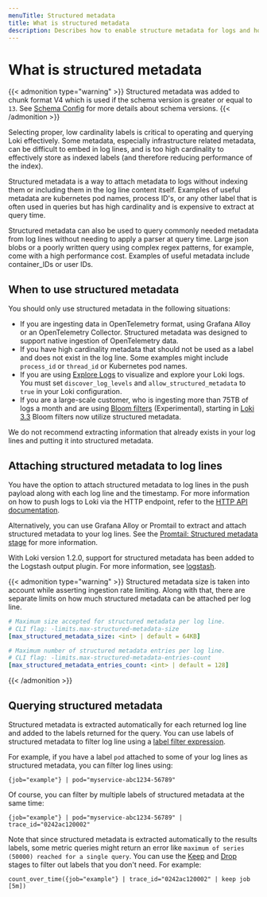 ```yaml
---
menuTitle: Structured metadata
title: What is structured metadata
description: Describes how to enable structure metadata for logs and how to query using structured metadata to filter log lines.
---
```

# What is structured metadata

{{< admonition type="warning" >}}
Structured metadata was added to chunk format V4 which is used if the schema version is greater or equal to `13`. See [Schema Config](https://grafana.com/docs/loki/<LOKI_VERSION>/configure/storage/#schema-config) for more details about schema versions.
{{< /admonition >}}

Selecting proper, low cardinality labels is critical to operating and querying Loki effectively. Some metadata, especially infrastructure related metadata, can be difficult to embed in log lines, and is too high cardinality to effectively store as indexed labels (and therefore reducing performance of the index).

Structured metadata is a way to attach metadata to logs without indexing them or including them in the log line content itself. Examples of useful metadata are
kubernetes pod names, process ID's, or any other label that is often used in queries but has high cardinality and is expensive
to extract at query time.

Structured metadata can also be used to query commonly needed metadata from log lines without needing to apply a parser at query time. Large json blobs or a poorly written query using complex regex patterns, for example, come with a high performance cost. Examples of useful metadata include container_IDs or user IDs.

## When to use structured metadata

You should only use structured metadata in the following situations:

- If you are ingesting data in OpenTelemetry format, using Grafana Alloy or an OpenTelemetry Collector. Structured metadata was designed to support native ingestion of OpenTelemetry data.
- If you have high cardinality metadata that should not be used as a label and does not exist in the log line.  Some examples might include `process_id` or `thread_id` or Kubernetes pod names.
- If you are using [Explore Logs](https://grafana.com/docs/grafana-cloud/visualizations/simplified-exploration/logs/) to visualize and explore your Loki logs.  You must set `discover_log_levels` and `allow_structured_metadata` to `true` in your Loki configuration.
- If you are a large-scale customer, who is ingesting more than 75TB of logs a month and are using [Bloom filters](https://grafana.com/docs/loki/<LOKI_VERSION>/operations/bloom-filters/) (Experimental), starting in [Loki 3.3](https://grafana.com/docs/loki/<LOKI_VERSION>/release-notes/v3-3/) Bloom filters now utilize structured metadata.

We do not recommend extracting information that already exists in your log lines and putting it into structured metadata.

## Attaching structured metadata to log lines

You have the option to attach structured metadata to log lines in the push payload along with each log line and the timestamp.
For more information on how to push logs to Loki via the HTTP endpoint, refer to the [HTTP API documentation](https://grafana.com/docs/loki/<LOKI_VERSION>/reference/api/#ingest-logs).

Alternatively, you can use Grafana Alloy or Promtail to extract and attach structured metadata to your log lines.
See the [Promtail: Structured metadata stage](https://grafana.com/docs/loki/<LOKI_VERSION>/send-data/promtail/stages/structured_metadata/) for more information.

With Loki version 1.2.0, support for structured metadata has been added to the Logstash output plugin. For more information, see [logstash](https://grafana.com/docs/loki/<LOKI_VERSION>/send-data/logstash/).

{{< admonition type="warning" >}}
Structured metadata size is taken into account while asserting ingestion rate limiting.
Along with that, there are separate limits on how much structured metadata can be attached per log line.

```yaml
# Maximum size accepted for structured metadata per log line.
# CLI flag: -limits.max-structured-metadata-size
[max_structured_metadata_size: <int> | default = 64KB]

# Maximum number of structured metadata entries per log line.
# CLI flag: -limits.max-structured-metadata-entries-count
[max_structured_metadata_entries_count: <int> | default = 128]
```

{{< /admonition >}}

## Querying structured metadata

Structured metadata is extracted automatically for each returned log line and added to the labels returned for the query.
You can use labels of structured metadata to filter log line using a [label filter expression](https://grafana.com/docs/loki/<LOKI_VERSION>/query/log_queries/#label-filter-expression).

For example, if you have a label `pod` attached to some of your log lines as structured metadata, you can filter log lines using:

```logql
{job="example"} | pod="myservice-abc1234-56789"
```

Of course, you can filter by multiple labels of structured metadata at the same time:

```logql
{job="example"} | pod="myservice-abc1234-56789" | trace_id="0242ac120002"
```

Note that since structured metadata is extracted automatically to the results labels, some metric queries might return an error like `maximum of series (50000) reached for a single query`. You can use the [Keep](https://grafana.com/docs/loki/<LOKI_VERSION>/query/log_queries/#keep-labels-expression) and [Drop](https://grafana.com/docs/loki/<LOKI_VERSION>/query/log_queries/#drop-labels-expression) stages to filter out labels that you don't need.
For example:

```logql
count_over_time({job="example"} | trace_id="0242ac120002" | keep job  [5m])
```
